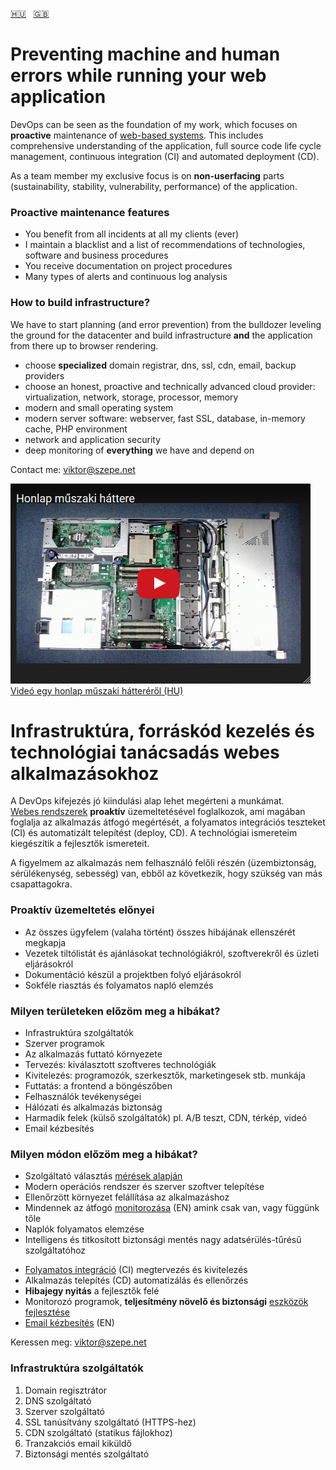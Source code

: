 [:hungary:](#hu)&nbsp;&nbsp;&nbsp;[:uk:](#en)

# <a name="en"></a>Preventing machine and human errors while running your web application

DevOps can be seen as the foundation of my work,
which focuses on **proactive** maintenance of
[web-based systems](https://github.com/szepeviktor/debian-server-tools/blob/master/webserver/PHP-development.md).
This&nbsp;includes comprehensive understanding of the application,
full source code life cycle management, continuous integration (CI) and automated deployment (CD).

As a team member my exclusive focus is on **non-userfacing** parts
(sustainability, stability, vulnerability, performance) of the application.

### Proactive maintenance features

- You benefit from all incidents at all my clients (ever)
- I maintain a blacklist and a list of recommendations
  of technologies, software and business procedures
- You receive documentation on project procedures
- Many types of alerts and continuous log analysis

### How to build infrastructure?

We have to start planning (and error prevention)
from the bulldozer leveling the ground for the datacenter
and build infrastructure **and** the application from there up to browser rendering.

- choose **specialized** domain registrar, dns, ssl, cdn, email, backup providers
- choose an honest, proactive and technically advanced cloud provider:
  virtualization, network, storage, processor, memory
- modern and small operating system
- modern server software: webserver, fast SSL, database, in-memory cache, PHP environment
- network and application security
- deep monitoring of **everything** we have and depend on

Contact me: viktor@szepe.net



[![Honlap műszaki háttere](/Application-infrastructure.png)  
Videó egy honlap műszaki hátteréről (HU)](https://www.youtube.com/watch?v=dGi6O9naiN8)

# <a name="hu"></a>Infrastruktúra, forráskód kezelés és technológiai tanácsadás webes alkalmazásokhoz

A DevOps kifejezés jó kiindulási alap lehet megérteni a munkámat.  
[Webes rendszerek](https://github.com/szepeviktor/debian-server-tools/blob/master/webserver/PHP-development.md)
**proaktív** üzemeltetésével foglalkozok, ami magában foglalja az alkalmazás átfogó megértését,
a folyamatos integrációs teszteket (CI)
és automatizált telepítést (deploy, CD).
A&nbsp;technológiai ismereteim kiegészítik a fejlesztők ismereteit.

A figyelmem az alkalmazás nem felhasználó felőli részén (üzembiztonság, sérülékenység, sebesség)
van, ebből az következik, hogy szükség van más csapattagokra.

### Proaktív üzemeltetés előnyei

- Az összes ügyfelem (valaha történt) összes hibájának ellenszérét megkapja
- Vezetek tiltólistát és ajánlásokat
  technológiákról, szoftverekről és üzleti eljárásokról
- Dokumentáció készül a projektben folyó eljárásokról
- Sokféle riasztás és folyamatos napló elemzés

### Milyen területeken előzöm meg a hibákat?

- Infrastruktúra szolgáltatók
- Szerver programok
- Az alkalmazás futtató környezete
- Tervezés: kiválasztott szoftveres technológiák
- Kivitelezés: programozók, szerkesztők, marketingesek stb. munkája
- Futtatás: a frontend a böngészőben
- Felhasználók tevékenységei
- Hálózati és alkalmazás biztonság
- Harmadik felek (külső szolgáltatók) pl. A/B teszt, CDN, térkép, videó
- Email kézbesítés

### Milyen módon előzöm meg a hibákat?

- Szolgáltató választás [mérések alapján](https://github.com/szepeviktor/wordpress-speedtest)
- Modern operációs rendszer és szerver szoftver telepítése
- Ellenőrzött környezet felállítása az alkalmazáshoz
- Mindennek az átfogó [monitorozása](/monitoring/README.md) (EN) amink csak van, vagy függünk tőle
- Naplók folyamatos elemzése
- Intelligens és titkosított biztonsági mentés nagy adatsérülés-tűrésű szolgáltatóhoz

* [Folyamatos integráció](/webserver/Continuous-integration-Continuous-delivery.md) (CI) megtervezés és kivitelezés
* Alkalmazás telepítés (CD) automatizálás és ellenőrzés
* **Hibajegy nyitás** a fejlesztők felé
* Monitorozó programok, **teljesítmény növelő és biztonsági** [eszközök fejlesztése](https://github.com/szepeviktor/)
* [Email kézbesítés](https://github.com/szepeviktor/debian-server-tools/blob/master/mail/README.md) (EN)

Keressen meg: viktor@szepe.net

### Infrastruktúra szolgáltatók

1. Domain regisztrátor
1. DNS szolgáltató
1. Szerver szolgáltató
1. SSL tanúsítvány szolgáltató (HTTPS-hez)
1. CDN szolgáltató (statikus fájlokhoz)
1. Tranzakciós email kiküldő
1. Biztonsági mentés szolgáltató
